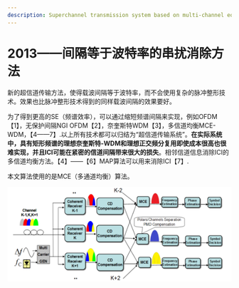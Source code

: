 ```yaml
---
description: Superchannel transmission system based on multi-channel equalization
---
```


# 2013——间隔等于波特率的串扰消除方法

新的超信道传输方法，使得载波间隔等于波特率，而不会使用复杂的脉冲整形技术。效果也比脉冲整形技术得到的同样载波间隔的效果要好。

为了得到更高的SE（频谱效率），可以通过缩短频谱间隔来实现，例如OFDM【1】，无保护间隔NGI OFDM【2】，奈奎斯特WDM【3】，多信道均衡MCE-WDM，【4——7】.以上所有技术都可以归结为“超信道传输系统”。**在实际系统中，具有矩形频谱的理想奈奎斯特-WDM和理想正交频分复用即使成本很高也很难实现，并且ICI可能在紧密的信道间隔带来很大的损失**。相邻信道信息消除ICI的多信道均衡方法。【4】——【6】MAP算法可以用来消除ICI【7】.

本文算法使用的是MCE（多通道均衡）算法。

![&#x4F7F;&#x7528;MCE&#x7684;&#x63A5;&#x6536;&#x673A;&#x6846;&#x67B6;](../../../.gitbook/assets/image%20%2829%29.png)

